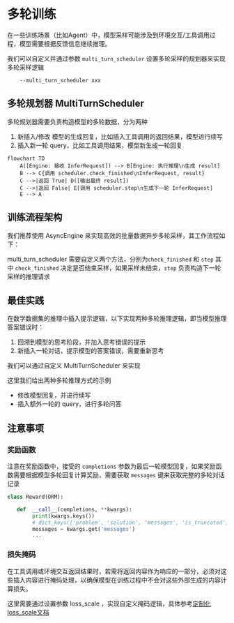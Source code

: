 # 多轮训练

在一些训练场景（比如Agent）中，模型采样可能涉及到环境交互/工具调用过程，模型需要根据反馈信息继续推理。

我们可以自定义并通过参数 `multi_turn_scheduler` 设置多轮采样的规划器来实现多轮采样逻辑
```
    --multi_turn_scheduler xxx
```


## 多轮规划器 MultiTurnScheduler
多轮规划器需要负责构造模型的多轮数据，分为两种
1. 新插入/修改 模型的生成回复，比如插入工具调用的返回结果，模型进行续写
2. 插入新一轮 query，比如工具调用结果，模型新生成一轮回复

```mermaid
flowchart TD
    A([Engine: 接收 InferRequest]) --> B[Engine: 执行推理\n生成 result]
    B --> C{调用 scheduler.check_finished\nInferRequest, result}
    C -->|返回 True| D([输出最终 result])
    C -->|返回 False| E[调用 scheduler.step\n生成下一轮 InferRequest]
    E --> A
```
## 训练流程架构

我们推荐使用 AsyncEngine 来实现高效的批量数据异步多轮采样，其工作流程如下：


multi_turn_scheduler 需要自定义两个方法，分别为`check_finished` 和 `step`
其中 `check_finished` 决定是否结束采样，如果采样未结束，`step` 负责构造下一轮采样的推理请求


## 最佳实践
在数学数据集的推理中插入提示逻辑，以下实现两种多轮推理逻辑，即当模型推理答案错误时：
1. 回溯到模型的思考阶段，并加入思考错误的提示
2. 新插入一轮对话，提示模型的答案错误，需要重新思考

我们可以通过自定义 MultiTurnScheduler 来实现

这里我们给出两种多轮推理方式的示例

- 修改模型回复，并进行续写
- 插入额外一轮的 query，进行多轮问答

## 注意事项

### 奖励函数
注意在奖励函数中，接受的 `completions` 参数为最后一轮模型回复，如果奖励函数需要根据模型多轮回复计算奖励，需要获取 `messages` 键来获取完整的多轮对话记录

```python
class Reward(ORM):

   def  __call__(completions, **kwargs):
        print(kwargs.keys())
        # dict_keys(['problem', 'solution', 'messages', 'is_truncated'])
        messages = kwargs.get('messages')
        ...
```


### 损失掩码
在工具调用或环境交互返回结果时，若需将返回内容作为响应的一部分，必须对这些插入内容进行掩码处理，以确保模型在训练过程中不会对这些外部生成的内容计算损失。

这里需要通过设置参数 loss_scale ，实现自定义掩码逻辑，具体参考[定制化loss_scale文档](../../../Customization/插件化.md#定制化loss_scale)
